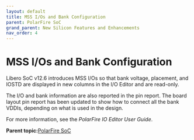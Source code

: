 ```yaml
---
layout: default
title: MSS I/Os and Bank Configuration
parent: PolarFire SoC
grand_parent: New Silicon Features and Enhancements
nav_order: 4
---
```


# MSS I/Os and Bank Configuration

Libero SoC v12.6 introduces MSS I/Os so that bank voltage, placement, and IOSTD are displayed in new columns in the I/O Editor and are read-only.

The I/O and bank information are also reported in the pin report. The board layout pin report has been updated to show how to connect all the bank VDDIs, depending on what is used in the design.



For more information, see the *PolarFire IO Editor User Guide*.

**Parent topic:**[PolarFire SoC](GUID-01242F39-2030-4BC9-A2F4-EA1744E85B84.md)


